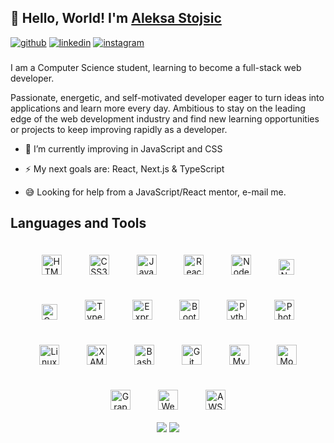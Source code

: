 ## 👋 Hello, World! I'm [Aleksa Stojsic](https://aleksa-stojsic.github.io)
<a href="https://github.com/aleksa-stojsic" style="display: inline-block;">
<img src=https://img.shields.io/badge/github-%2324292e.svg?&style=for-the-badge&logo=github&logoColor=white alt=github />
</a>
<a href="https://linkedin.com/in/aleksa-stojsic" style="display: inline-block;">
<img src=https://img.shields.io/badge/linkedin-%231E77B5.svg?&style=for-the-badge&logo=linkedin&logoColor=white alt=linkedin />
</a>
<a href="https://instagram.com/aleksa.stojsic" style="display: inline-block;">
<img src=https://img.shields.io/badge/instagram-%23000000.svg?&style=for-the-badge&logo=instagram&logoColor=white alt=instagram />
</a>

###    
I am a Computer Science student, learning to become a full-stack web developer.

Passionate, energetic, and self-motivated developer eager to turn ideas into applications and learn more every day. Ambitious to stay on the leading edge of the web development industry and find new learning opportunities or projects to keep improving rapidly as a developer.

- 🌱 I’m currently improving in JavaScript and CSS  
  

- ⚡ My next goals are: React, Next.js & TypeScript  
  

- 😅 Looking for help from a JavaScript/React mentor, e-mail me.

## Languages and Tools  

<div align="center">  
<img style="margin: 20px" src="https://profilinator.rishav.dev/skills-assets/html5-original-wordmark.svg" alt="HTML5" height="32" />  
<img style="margin: 20px" src="https://profilinator.rishav.dev/skills-assets/css3-original-wordmark.svg" alt="CSS3" height="32" />   
<img style="margin: 20px" src="https://profilinator.rishav.dev/skills-assets/javascript-original.svg" alt="JavaScript" height="32" />  
<img style="margin: 20px" src="https://profilinator.rishav.dev/skills-assets/react-original-wordmark.svg" alt="React" height="32" />  
<img style="margin: 20px" src="https://profilinator.rishav.dev/skills-assets/nodejs-original-wordmark.svg" alt="Node.js" height="32" />
<img style="margin: 20px" src="https://upload.wikimedia.org/wikipedia/commons/thumb/8/8e/Nextjs-logo.svg/1024px-Nextjs-logo.svg.png" alt="Next" height="25" /> 
<img style="margin: 20px" src="https://profilinator.rishav.dev/skills-assets/gatsby.png" alt="Gatsby" height="25" />   
<img style="margin: 20px" src="https://profilinator.rishav.dev/skills-assets/typescript-original.svg" alt="TypeScript" height="32" /> 
<img style="margin: 20px" src="https://profilinator.rishav.dev/skills-assets/express-original-wordmark.svg" alt="Express.js" height="32" /> 
<img style="margin: 20px" src="https://profilinator.rishav.dev/skills-assets/bootstrap-plain.svg" alt="Bootstrap" height="32" />
<img style="margin: 20px" src="https://profilinator.rishav.dev/skills-assets/python-original.svg" alt="Python" height="32" />  
<img style="margin: 20px" src="https://profilinator.rishav.dev/skills-assets/photoshop-plain.svg" alt="Photoshop" height="32" />     
<img style="margin: 20px" src="https://profilinator.rishav.dev/skills-assets/linux-original.svg" alt="Linux" height="32" />  
<img style="margin: 20px" src="https://profilinator.rishav.dev/skills-assets/xampp.png" alt="XAMPP" height="32" />  
<img style="margin: 20px" src="https://profilinator.rishav.dev/skills-assets/gnu_bash-icon.svg" alt="Bash" height="32" />  
<img style="margin: 20px" src="https://profilinator.rishav.dev/skills-assets/git-scm-icon.svg" alt="Git" height="32" />  
<img style="margin: 20px" src="https://profilinator.rishav.dev/skills-assets/mysql-original-wordmark.svg" alt="MySQL" height="32" />  
<img style="margin: 20px" src="https://profilinator.rishav.dev/skills-assets/mongodb-original-wordmark.svg" alt="MongoDB" height="32" />  
<img style="margin: 20px" src="https://profilinator.rishav.dev/skills-assets/graphql.png" alt="GraphQL" height="32" />  
<img style="margin: 20px" src="https://profilinator.rishav.dev/skills-assets/webpack-original.svg" alt="Webpack" height="32" />  
<img style="margin: 20px" src="https://profilinator.rishav.dev/skills-assets/amazonwebservices-original-wordmark.svg" alt="AWS" height="32" />  
</div>
<div align="center"><a href="https://aleksa-stojsic.github.io/" style="display: inline-block;"><img src="https://img.shields.io/badge/Aleksa%20Stojsic-Portfolio-9cf?style=flat-square&logo=gatsby"/></a>   <a href="https://www.buymeacoffee.com/aleksa" style="display: inline-block;"><img src="https://img.shields.io/badge/Buy-Me%20A%20Coffee-orange?style=flat-square&logo=coffeescript"/></a></div>
